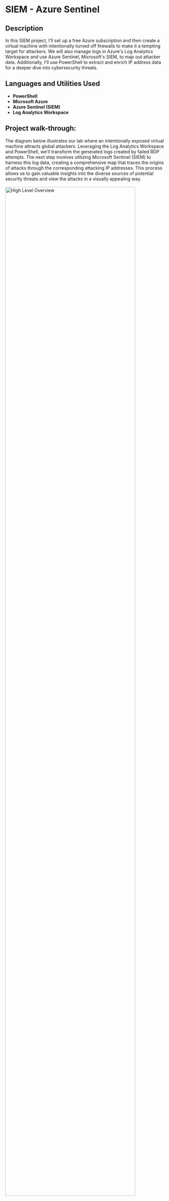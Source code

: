 <h1>SIEM - Azure Sentinel</h1>

<h2>Description</h2>
In this SIEM project, I'll set up a free Azure subscription and then create a virtual machine with intentionally turned off firewalls to make it a tempting target for attackers. We will also manage logs in Azure's Log Analytics Workspace and use Azure Sentinel, Microsoft's SIEM, to map out attacker data. Additionally, I'll use PowerShell to extract and enrich IP address data for a deeper dive into cybersecurity threats.
<br />


<h2>Languages and Utilities Used</h2>

- <b>PowerShell</b>
- <b>Microsoft Azure</b> 
- <b>Azure Sentinel (SIEM)</b> 
- <b>Log Analytics Workspace</b>

<h2>Project walk-through:</h2>

<p>
The diagram below illustrates our lab where an intentionally exposed virtual machine attracts global attackers. Leveraging the Log Analytics Workspace and PowerShell, we'll transform the generated logs created by failed RDP attempts. The next step involves utilizing Microsoft Sentinel (SIEM) to harness this log data, creating a comprehensive map that traces the origins of attacks through the corresponding attacking IP addresses. This process allows us to gain valuable insights into the diverse sources of potential security threats and view the attacks in a visually appealing way.
<br/>
<br />
<img src="https://imgur.com/beoyvSa.png" height="90%" width="90%" alt="High Level Overview"/>
<br />
<br />


<h3>Setting up Azure Virtual Machine (VM)</h3>
<p>Using Azure Portal,  I began the process of creating a virtual machine (VM). This VM is intended to function as a honeypot, essentially a decoy exposed to the internet for simulated cyber attacks. I selected a resource group name, opting for 'honeypot-lab,' and named my virtual machine 'honeypot-vm.' For the VM's location, I chose the East US 2 region. The image and size settings were left at their default values. When prompted, I set a username and password for VM access, making sure to remember these credentials for later use.</p>
<br />
 <div align="center">
    <img src="https://imgur.com/jQk4KWI.png" height="90%" width="90%" alt="Azure VM Set Up"/>
  </div>
<br />

<h3>Setting up Log Analytics Workspace</h3>
<p>Continuing with the Azure setup, the next step was to configure a Log Analytics Workspace. I used the Log Analytics Workspace section to ingest logs from the virtual machine, specifically focusing on collecting Windows event logs. The primary purpose of this workspace is to facilitate the storage and analysis of logs, including the creation of a custom log containing geographic information. This customization is crucial for tracking and identifying the origins of potential attackers.

Creating the Log Analytics Workspace involved defining a space where these logs would be stored and processed. By ingesting Windows event logs and generating our custom log with geographic details, the workspace became a centralized hub for monitoring and analyzing the activities on the virtual machine.</p>
<br />

<h3>Setting up Azure Sentinel</h3>
<p>I proceeded to configure Azure Sentinel, our simulation tool for visualizing attack data. Azure Sentinel serves as a comprehensive security information and event management (SIEM) solution, offering a centralized platform for monitoring and responding to security threats. By connecting it to the Log Analytics Workspace, which aggregates logs from the virtual machine, including Windows event logs and custom logs with geographic information, Azure Sentinel enables us to analyze and visualize potential attacks in real-time. </p>
<br />

<h3>Powershell Script to Obtain Geo Data from Attackers</h3>
<p>The next step involved running a script continuously to extract geographic data from potential attackers. This script operated in perpetuity, continuously scanning the security event log for failed login attempts (Event ID 4625). When it detected such events, it captured the IP address, queried a geo-data API, and generated a log file. This log file, located in the C:\ProgramData folder (which is hidden), contained both sample records for training and real failed login attempts.

To set up the script, I obtained an API key for the geo-data API and pasted it into the script. The script ran continuously, monitoring the event viewer for failed logins and updating the log file with relevant information. This script allowed us to gather valuable data on potential attackers, including their geographical location.

The script seamlessly captured these events, providing latitude, longitude, and other details from the geo-data API. This ongoing process would intensify as more people discovered the virtual machine and attempted to log in.</p>
<br />
 <div align="center">
    <img src="https://imgur.com/ODD9lQd.png" height="90%" width="90%" alt="Azure VM Set Up"/>
  </div>
<br />


<h3>Integration of Geospatial Data - Custom Log in Log Analytics Workspace</h3>
<p>In the next step of the simulation, I established a custom log in the Log Analytics Workspace to integrate geospatial data from the virtual machine. This custom log enables us to centralize and analyze information from failed login attempts and their associated geographic details. In Azure, I selected "Custom logs" within the Log Analytics Workspace, creating a pathway to bring in the log file from the virtual machine.

Since the log file resides on the virtual machine, I copied its contents to my local machine, created a new log file, and saved it on my desktop. Back in Azure, I configured the custom log by specifying the collection path on the virtual machine, initiating the process to integrate this data into the Log Analytics Workspace. While the custom log is created immediately, it takes some time for synchronization between Log Analytics and the virtual machine.

This custom log setup enhances our analytical capabilities, contributing to a more comprehensive understanding of potential threats in our simulated environment.
</p>
<br />
 <div align="center">
    <img src="https://imgur.com/90Ftl6X.png" height="90%" width="90%" alt="Azure VM Set Up"/>
  </div>
<br />


<h3>Integration of Geospatial Data - Custom Log in Log Analytics Workspace</h3>
<p>In the final step, the deployment of Azure Sentinel played a pivotal role in visualizing and comprehending the extensive attack data generated throughout the project. Azure Sentinel served as the Security Information and Event Management (SIEM) tool, offering a high-level overview of the global attack landscape. By connecting Azure Sentinel to the previously established Log Analytics Workspace, the platform aggregated and processed the influx of log data, facilitating a comprehensive understanding of the threat landscape. The findings were striking, with over 15,000 login attempts originating from various countries within a span of approximately 6 hours. Noteworthy contributors included Netherlands, Bulguria, South Korea, and the United States. The attacks predominantly targeted the Remote Desktop Protocol (RDP), emphasizing the importance of securing such entry points. This conclusive phase underscored the significance of a robust SIEM solution in distilling actionable insights from voluminous log data, ultimately enhancing the cybersecurity posture of the virtual environment.
</p>
<br />
 <div align="center">
    <img src="https://imgur.com/dn1QdSp.png" height="90%" width="90%" alt="Azure VM Set Up"/>
  </div>
<br />

<h3>Key Learnings</h3>
<ol>
  <li><strong>Global Cyber Threat Landscape:</strong> The project vividly illustrated the global nature of cyber threats. The intentionally exposed virtual machine attracted attackers from diverse geographic locations, emphasizing the universal and persistent nature of cyber threats.</li>
  <li><strong>Targeted Attack Vectors:</strong>The concentration of attacks on the Remote Desktop Protocol (RDP) highlighted the importance of securing specific entry points. Cyber adversaries often focus on exploiting vulnerabilities in widely used services, making it crucial to fortify and monitor such access points.</li>
  <li><strong>Geospatial Data Insights:</strong> Extracting and enriching IP address data using PowerShell and integrating geospatial information into the Log Analytics Workspace enhanced the depth of threat analysis. Geographical insights into attack origins proved valuable for understanding the distribution and intensity of cyber threats.</li>
  <li><strong>SIEM's Analytical Power:</strong> Azure Sentinel demonstrated its effectiveness as a Security Information and Event Management (SIEM) solution. By aggregating and visualizing log data, it provided a comprehensive overview of the attack landscape, showcasing the value of SIEM in monitoring and responding to security threats.</li>
</ol>
<br />

<h4>Acknowledgment</h4>
<p>I would like to express my gratitude to Josh Madakor, whose instructional video on YouTube (available at <a href="https://www.youtube.com/watch?v=RoZeVbbZ0o0&list=PLqBeiU46hx1H--SNfTrohTOWeqkK-M2Y0&index=8&ab_channel=JoshMadakor">this link</a>) provided invaluable guidance and insights. The knowledge I gained from his video was instrumental in the successful execution of this project.</p>
<br />
<br />














